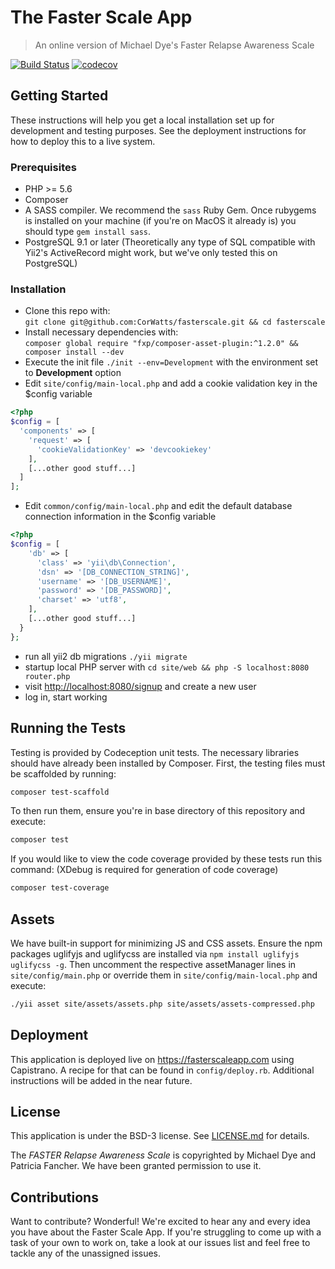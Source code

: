 # The Faster Scale App 
> An online version of Michael Dye's Faster Relapse Awareness Scale 

[![Build Status](https://travis-ci.org/CorWatts/fasterscale.svg?branch=master)](https://travis-ci.org/CorWatts/fasterscale)
[![codecov](https://codecov.io/gh/CorWatts/fasterscale/branch/master/graph/badge.svg)](https://codecov.io/gh/CorWatts/fasterscale)


## Getting Started
These instructions will help you get a local installation set up for development and testing purposes. See the deployment instructions for how to deploy this to a live system.
### Prerequisites
* PHP >= 5.6
* Composer
* A SASS compiler. We recommend the ```sass``` Ruby Gem. Once rubygems is installed on your machine (if you're on MacOS it already is) you should type ```gem install sass```.
* PostgreSQL 9.1 or later (Theoretically any type of SQL compatible with Yii2's ActiveRecord might work, but we've only tested this on PostgreSQL)

### Installation
* Clone this repo with:  
    ```git clone git@github.com:CorWatts/fasterscale.git && cd fasterscale```
* Install necessary dependencies with:  
    ```composer global require "fxp/composer-asset-plugin:^1.2.0" && composer install --dev```
* Execute the init file ```./init --env=Development``` with the environment set to **Development** option
* Edit ```site/config/main-local.php``` and add a cookie validation key in the $config variable
```php
<?php
$config = [ 
  'components' => [
    'request' => [
      'cookieValidationKey' => 'devcookiekey'
    ],
    [...other good stuff...]
  ]
];
```
* Edit ```common/config/main-local.php``` and edit the default database connection information in the $config variable
```php
<?php
$config = [ 
    'db' => [
      'class' => 'yii\db\Connection',
      'dsn' => '[DB_CONNECTION_STRING]',
      'username' => '[DB_USERNAME]',
      'password' => '[DB_PASSWORD]',
      'charset' => 'utf8',
    ],
    [...other good stuff...]
  }
};
```
* run all yii2 db migrations ```./yii migrate```
* startup local PHP server with ```cd site/web && php -S localhost:8080 router.php```
* visit [http://localhost:8080/signup](http://localhost:8080/signup) and create a new user
* log in, start working

## Running the Tests
Testing is provided by Codeception unit tests. The necessary libraries should have already been installed by Composer. First, the testing files must be scaffolded by running:
```bash
composer test-scaffold
```
To then run them, ensure you're in base directory of this repository and execute:
```bash
composer test
```
If you would like to view the code coverage provided by these tests run this command: (XDebug is required for generation of code coverage)
```bash
composer test-coverage
```

## Assets
We have built-in support for minimizing JS and CSS assets. Ensure the npm packages uglifyjs and uglifycss are installed via ```npm install uglifyjs uglifycss -g```. Then uncomment the respective assetManager lines in ```site/config/main.php``` or override them in ```site/config/main-local.php``` and execute:
```bash
./yii asset site/assets/assets.php site/assets/assets-compressed.php
```

## Deployment
This application is deployed live on https://fasterscaleapp.com using Capistrano. A recipe for that can be found in ```config/deploy.rb```. Additional instructions will be added in the near future.

## License
This application is under the BSD-3 license. See [LICENSE.md](https://github.com/CorWatts/fasterscale/blob/master/LICENSE.md) for details.

The _FASTER Relapse Awareness Scale_ is copyrighted by Michael Dye and Patricia Fancher. We have been granted permission to use it.

## Contributions
Want to contribute? Wonderful! We're excited to hear any and every idea you have about the Faster Scale App. If you're struggling to come up with a task of your own to work on, take a look at our issues list and feel free to tackle any of the unassigned issues.
